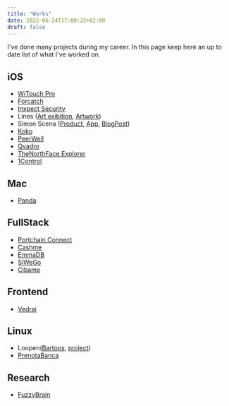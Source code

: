 ```yaml
---
title: "Works"
date: 2022-06-24T17:00:22+02:00
draft: false
---
```


I've done many projects during my career. In this page keep here an up to date list of what I've worked on.

## iOS

- [WiTouch Pro](https://apps.apple.com/us/app/witouch-pro/id1180046960)
- [Forcatch](https://apps.apple.com/it/app/forcatch/id1372788996)
- [Inxpect Security](<[https://apps.apple.com/it/app/inxpect-security/id1334620177](https://apps.apple.com/it/app/inxpect-security/id1334620177)>)
- Lines ([Art exibition](https://www.smdot.net/exhibitions/scrolling-among-pictures/), [Artwork](https://www.kooness.com/artworks/giovanni-fredi-japan-2020-01-photography))
- Simon Scena ([Product](https://www.simonelectric.com/intl/control-systems/scena), [App](https://apps.apple.com/it/app/scena/id933166315#?platform=iphone), [BlogPost](https://mobilejazz.com/blog/how-we-made-remote-development-work-with-physical-devices/))
- [Koko](https://apps.apple.com/us/app/koko-dating-flirt-chat-app/id855200334)
- [PeerWell](https://apps.apple.com/us/app/peerwell/id926671099)
- [Qvadro](http://www.qvadro.com/)
- [TheNorthFace Explorer](https://itunes.apple.com/it/app/the-north-face-explorer/id516701239)
- [1Control](http://www.1control.it/)

## Mac

- [Panda](https://github.com/pablosproject/Panda-Mac-app)

## FullStack

- [Portchain Connect](https://portchain.com/portchain-connect)
- [Cashme](https://cashme.it/)
- [EmmaDB](http://emmadb.com/)
- [SiWeGo](https://www.siwego.com/)
- [Cibame](https://ciba.me/)

## Frontend

- [Vedrai](https://www.vedrai.com/)

## Linux

- Loopen([Bartops](https://talentec.es/), [project](https://loopen.net/))
- [PrenotaBanca](https://www.masterchart.it/prenota-banca.html)

## Research

- [FuzzyBrain](http://pablosproject.github.io/FuzzyBrain/)
